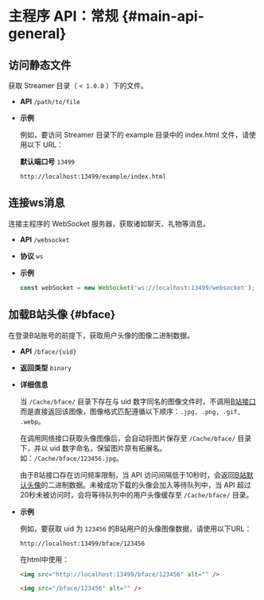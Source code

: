 # 主程序 API：常规 {#main-api-general}

## 访问静态文件

获取 Streamer 目录（ `< 1.0.0` ）下的文件。

- **API** `/path/to/file`

- **示例**

  例如，要访问 Streamer 目录下的 example 目录中的 index.html 文件，请使用以下 URL：

  **默认端口号** `13499`

  ```url
  http://localhost:13499/example/index.html
  ```

## 连接ws消息

连接主程序的 WebSocket 服务器，获取诸如聊天、礼物等消息。

- **API** `/websocket`

- **协议** `ws`

- **示例**

  ```js
  const webSocket = new WebSocket('ws://localhost:13499/websocket');
  ```

## 加载B站头像 {#bface}

在登录B站账号的前提下，获取用户头像的图像二进制数据。

- **API** `/bface/{uid}`

- **返回类型** `binary`

- **详细信息**

  当 `/Cache/bface/` 目录下存在与 uid 数字同名的图像文件时，不调用[B站接口](https://api.bilibili.com/x/web-interface/card)而是直接返回该图像，图像格式匹配遵循以下顺序：`.jpg, .png, .gif, .webp`。

  在调用网络接口获取头像图像后，会自动将图片保存至 `/Cache/bface/` 目录下，并以 uid 数字命名，保留图片原有拓展名。如：`/Cache/bface/123456.jpg`。

  由于B站接口存在访问频率限制，当 API 访问间隔低于10秒时，会返回[B站默认头像](https://i0.hdslb.com/bfs/face/member/noface.jpg)的二进制数据。未被成功下载的头像会加入等待队列中，当 API 超过20秒未被访问时，会将等待队列中的用户头像缓存至 `/Cache/bface/` 目录。

- **示例**

  例如，要获取 uid 为 `123456` 的B站用户的头像图像数据，请使用以下URL：

  ```url
  http://localhost:13499/bface/123456
  ```

  在html中使用：
  ```html
  <img src="http://localhost:13499/bface/123456" alt="" />

  <img src="/bface/123456" alt="" />
  ```